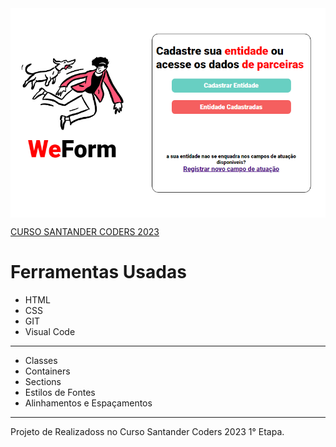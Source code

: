 <img src="./assets/img/santander.png" align="center">

[CURSO SANTANDER CODERS 2023 ](hiltonesjr.github.io/Curso-Santander/) <br>


<h1> Ferramentas Usadas </h1>
<ul>

<li>HTML</li>
<li>CSS</li>
<li>GIT</li>
<li>Visual Code</li>
</ul>
<HR>
<ul>

<li>Classes</li>
<li>Containers</li>
<li>Sections</li>
<li>Estilos de Fontes</li>
<li>Alinhamentos e Espaçamentos</li>
</ul>
<HR>

Projeto de Realizadoss no Curso Santander Coders 2023 1° Etapa.
